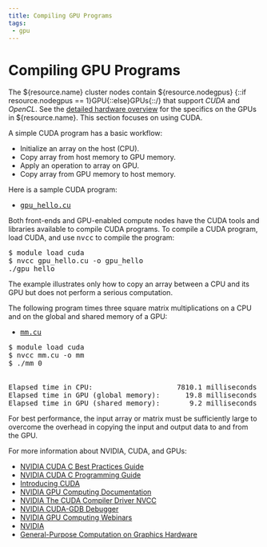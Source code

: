 ```yaml
---
title: Compiling GPU Programs
tags:
 - gpu
---
```


# Compiling GPU Programs

The ${resource.name} cluster nodes contain ${resource.nodegpus} {::if resource.nodegpus == 1}GPU{::else}GPUs{::/} that support <em>CUDA</em> and <em>OpenCL</em>. See the [detailed hardware overview](../../../../overview) for the specifics on the GPUs in ${resource.name}. This section focuses on using CUDA. 

A simple CUDA program has a basic workflow:

<ul>
 <li>Initialize an array on the host (CPU).</li>
 <li>Copy array from host memory to GPU memory.</li>
 <li>Apply an operation to array on GPU.</li>
 <li>Copy array from GPU memory to host memory.</li>
</ul>

Here is a sample CUDA program:

<ul>
 <li><a href="/knowledge/downloads/compile/src/gpu_hello.cu" target="_blank"><kbd>gpu_hello.cu</kbd></a></li>
</ul>

Both front-ends and GPU-enabled compute nodes have the CUDA tools and libraries available to compile CUDA programs. To compile a CUDA program, load CUDA, and use <kbd>nvcc</kbd> to compile the program:

<pre>
$ module load cuda
$ nvcc gpu_hello.cu -o gpu_hello
./gpu_hello
</pre>

The example illustrates only how to copy an array between a CPU and its GPU but does not perform a serious computation.

The following program times three square matrix multiplications on a CPU and on the global and shared memory of a GPU:

<ul>
 <li><a href="/knowledge/downloads/compile/src/mm.cu" target="_blank"><kbd>mm.cu</kbd></a></li>
</ul>


<pre>
$ module load cuda
$ nvcc mm.cu -o mm
$ ./mm 0
                                                            speedup
                                                            -------
Elapsed time in CPU:                    7810.1 milliseconds
Elapsed time in GPU (global memory):      19.8 milliseconds  393.9
Elapsed time in GPU (shared memory):       9.2 milliseconds  846.8
</pre> 

For best performance, the input array or matrix must be sufficiently large to overcome the overhead in copying the input and output data to and from the GPU.

For more information about NVIDIA, CUDA, and GPUs:

<ul>
 <li><a href="http://developer.download.nvidia.com/compute/DevZone/docs/html/C/doc/CUDA_C_Best_Practices_Guide.pdf" target="_blank" rel="noopener">NVIDIA CUDA C Best Practices Guide</a></li>
 <li><a href="http://developer.download.nvidia.com/compute/DevZone/docs/html/C/doc/CUDA_C_Programming_Guide.pdf" target="_blank" rel="noopener">NVIDIA CUDA C Programming Guide</a></li>
 <li><a href="http://www.nvidia.com/object/cuda_home_new.html" target="_blank" rel="noopener">Introducing CUDA</a></li>
 <li><a href="http://developer.nvidia.com/nvidia-gpu-computing-documentation" target="_blank" rel="noopener">NVIDIA GPU Computing Documentation</a></li>
 <li><a href="http://developer.download.nvidia.com/compute/DevZone/docs/html/C/doc/nvcc.pdf" target="_blank" rel="noopener">NVIDIA The CUDA Compiler Driver NVCC</a></li>
 <li><a href="http://developer.download.nvidia.com/compute/DevZone/docs/html/C/doc/cuda-gdb.pdf">NVIDIA CUDA-GDB Debugger</a></li>
 <li><a href="http://developer.nvidia.com/gpu-computing-webinars">NVIDIA GPU Computing Webinars</a></li>
 <li><a href="http://www.nvidia.com/page/home.html" target="_blank" rel="noopener">NVIDIA</a></li>
 <li><a href="http://gpgpu.org/" target="_blank" rel="noopener">General-Purpose Computation on Graphics Hardware</a></li>
</ul>
